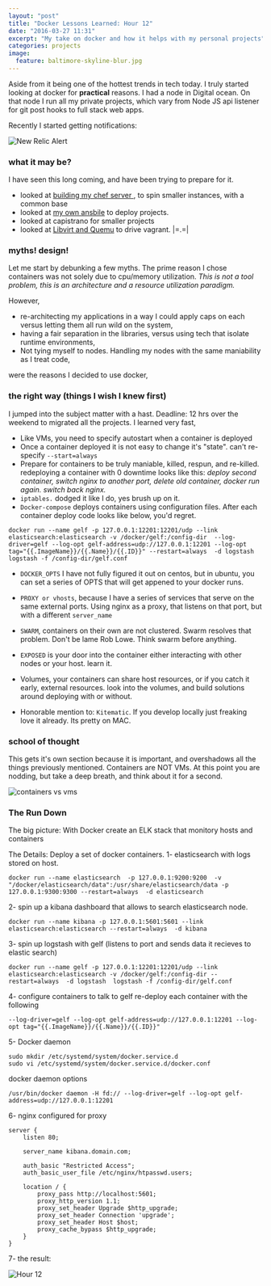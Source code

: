 ```yaml
---
layout: "post"
title: "Docker Lessons Learned: Hour 12"
date: "2016-03-27 11:31"
excerpt: "My take on docker and how it helps with my personal projects"
categories: projects
image:
  feature: baltimore-skyline-blur.jpg
---
```


Aside from it being one of the hottest trends in tech today. I truly started looking at docker for **practical** reasons. I had a node in Digital ocean. On that node I run all my private projects, which vary from Node JS api listener for git post hooks to full stack web apps.

Recently I started getting notifications:

![New Relic Alert](/images/2016/03/Screenshot_2016-03-28_10.06.2.png)

### what it may be?

I have seen this long coming, and have been trying to prepare for it.
* looked at [building my chef server ](https://gist.github.com/kmassada/578bdb2674624a40f18d), to spin smaller instances, with a common base
* looked at [my own ansbile](https://github.com/kmassada/ansible) to deploy projects.
* looked at capistrano for smaller projects
* looked at [Libvirt and Quemu](https://gist.github.com/kmassada/f3d635fb1d4b8219778d) to drive vagrant. |=.=|

### myths! design!

Let me start by debunking a few myths. The prime reason I chose containers was not solely due to cpu/memory utilization. *This is not a tool problem, this is an architecture and a resource utilization paradigm.*

However,
* re-architecting my applications in a way I could apply caps on each versus letting them all run wild on the system,
* having a fair separation in the libraries, versus using tech that isolate runtime environments,
* Not tying myself to nodes. Handling my nodes with the same maniability as I treat code,

were the reasons I decided to use docker,

### the right way (things I wish I knew first)
I jumped into the subject matter with a hast. Deadline: 12 hrs over the weekend to migrated all the projects. I learned very fast,

* Like VMs, you need to specify autostart when a container is deployed
* Once a container deployed it is not easy to change it's "state". can't re-specify `--start=always`
* Prepare for containers to be truly maniable, killed, respun, and re-killed. redeploying a container with 0 downtime looks like this: *deploy second container, switch nginx to another port, delete old container, docker run again. switch back nginx.*
* `iptables.` dodged it like I do, yes brush up on it.
* `Docker-compose` deploys containers using configuration files. After each container deploy code looks like below, you'd regret.

```
docker run --name gelf -p 127.0.0.1:12201:12201/udp --link elasticsearch:elasticsearch -v /docker/gelf:/config-dir  --log-driver=gelf --log-opt gelf-address=udp://127.0.0.1:12201 --log-opt tag="{{.ImageName}}/{{.Name}}/{{.ID}}" --restart=always  -d logstash  logstash -f /config-dir/gelf.conf
```

* `DOCKER_OPTS` I have not fully figured it out on centos, but in ubuntu, you can set a series of OPTS that will get appened to your docker runs.

* `PROXY or vhosts`, because I have a series of services that serve on the same external ports. Using nginx as a proxy, that listens on that port, but with a different `server_name`
* `SWARM`, containers on their own are not clustered. Swarm resolves that problem. Don't be lame Rob Lowe. Think swarm before anything.
* `EXPOSED` is your door into the container either interacting with other nodes or your host. learn it.
* Volumes, your containers can share host resources, or if you catch it early, external resources. look into the volumes, and build solutions around deploying with or without.
* Honorable mention to: `Kitematic`. If you develop locally just freaking love it already. Its pretty on MAC.

### school of thought

This gets it's own section because it is important, and overshadows all the things previously mentioned. Containers are NOT VMs. At this point you are nodding, but take a deep breath, and think about it for a second.

![containers vs vms](/images/2016/03/containers_vs_vms.png)

### The Run Down
The big picture: With Docker create an ELK stack that monitory hosts and containers

The Details: Deploy a set of docker containers.
1- elasticsearch with logs stored on host.
```
docker run --name elasticsearch  -p 127.0.0.1:9200:9200  -v "/docker/elasticsearch/data":/usr/share/elasticsearch/data -p 127.0.0.1:9300:9300 --restart=always  -d elasticsearch
```

2- spin up a kibana dashboard that allows to search elasticsearch node.
```
docker run --name kibana -p 127.0.0.1:5601:5601 --link elasticsearch:elasticsearch --restart=always  -d kibana
```

3- spin up logstash with gelf (listens to port and sends data it recieves to elastic search)
```
docker run --name gelf -p 127.0.0.1:12201:12201/udp --link elasticsearch:elasticsearch -v /docker/gelf:/config-dir --restart=always  -d logstash  logstash -f /config-dir/gelf.conf
```

4- configure containers to talk to gelf
re-deploy each container with the following
```
--log-driver=gelf --log-opt gelf-address=udp://127.0.0.1:12201 --log-opt tag="{{.ImageName}}/{{.Name}}/{{.ID}}"
```

5- Docker daemon
```
sudo mkdir /etc/systemd/system/docker.service.d
sudo vi /etc/systemd/system/docker.service.d/docker.conf
```
docker daemon options
```
/usr/bin/docker daemon -H fd:// --log-driver=gelf --log-opt gelf-address=udp://127.0.0.1:12201
```
6- nginx configured for proxy
```
server {
    listen 80;

    server_name kibana.domain.com;

    auth_basic "Restricted Access";
    auth_basic_user_file /etc/nginx/htpasswd.users;

    location / {
        proxy_pass http://localhost:5601;
        proxy_http_version 1.1;
        proxy_set_header Upgrade $http_upgrade;
        proxy_set_header Connection 'upgrade';
        proxy_set_header Host $host;
        proxy_cache_bypass $http_upgrade;
    }
}
```
7- the result:

![Hour 12](/images/2016/03/Screenshot_2016-03-28_11.59.40.png)
